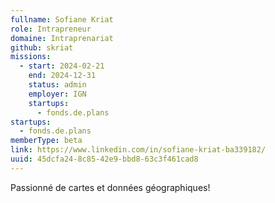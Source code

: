 ```yaml
---
fullname: Sofiane Kriat
role: Intrapreneur
domaine: Intraprenariat
github: skriat
missions:
  - start: 2024-02-21
    end: 2024-12-31
    status: admin
    employer: IGN
    startups:
      - fonds.de.plans
startups:
  - fonds.de.plans
memberType: beta
link: https://www.linkedin.com/in/sofiane-kriat-ba339182/
uuid: 45dcfa24-8c85-42e9-bbd8-63c3f461cad8
---
```

Passionné de cartes et données géographiques!
